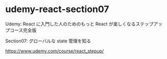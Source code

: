 # udemy-react-section07

Udemy: React に入門した人のためのもっと React が楽しくなるステップアップコース完全版

Section07: グローバルな state 管理を知る

https://www.udemy.com/course/react_stepup/
